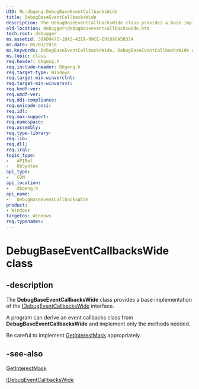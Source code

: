 ```yaml
---
UID: NL:dbgeng.DebugBaseEventCallbacksWide
title: DebugBaseEventCallbacksWide
description: The DebugBaseEventCallbacksWide class provides a base implementation of the IDebugEventCallbacksWide interface.
old-location: debugger\debugbaseeventcallbackswide.htm
tech.root: debugger
ms.assetid: 38AD8472-1BA3-42EA-99CE-E91098A5B334
ms.date: 05/03/2018
ms.keywords: DebugBaseEventCallbacksWide, DebugBaseEventCallbacksWide class [Windows Debugging], DebugBaseEventCallbacksWide class [Windows Debugging],described, dbgeng/DebugBaseEventCallbacksWide, debugger.debugbaseeventcallbackswide
ms.topic: class
req.header: dbgeng.h
req.include-header: Dbgeng.h
req.target-type: Windows
req.target-min-winverclnt: 
req.target-min-winversvr: 
req.kmdf-ver: 
req.umdf-ver: 
req.ddi-compliance: 
req.unicode-ansi: 
req.idl: 
req.max-support: 
req.namespace: 
req.assembly: 
req.type-library: 
req.lib: 
req.dll: 
req.irql: 
topic_type:
-	APIRef
-	kbSyntax
api_type:
-	COM
api_location:
-	dbgeng.h
api_name:
-	DebugBaseEventCallbacksWide
product:
- Windows
targetos: Windows
req.typenames: 
---
```


# DebugBaseEventCallbacksWide class


## -description


The <b>DebugBaseEventCallbacksWide</b> class provides a base implementation
of the <a href="https://msdn.microsoft.com/library/windows/hardware/ff550563">IDebugEventCallbacksWide</a> interface.  

A program can derive an event callbacks class from <b>DebugBaseEventCallbacksWide</b> and implement
only the methods needed. 

Be careful to implement <a href="https://msdn.microsoft.com/b1e62ae3-4a3d-42db-b7fe-87d1a7e0b438">GetInterestMask</a> appropriately.


## -see-also




<a href="https://msdn.microsoft.com/b1e62ae3-4a3d-42db-b7fe-87d1a7e0b438">GetInterestMask</a>



<a href="https://msdn.microsoft.com/library/windows/hardware/ff550563">IDebugEventCallbacksWide</a>
 

 

